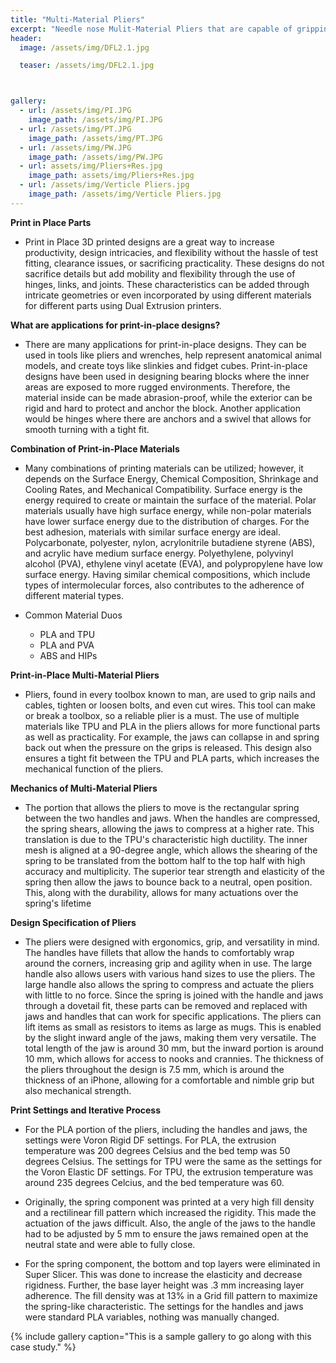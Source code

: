 ```yaml
---
title: "Multi-Material Pliers"
excerpt: "Needle nose Mulit-Material Pliers that are capable of gripping and picking up various materials."
header:
  image: /assets/img/DFL2.1.jpg

  teaser: /assets/img/DFL2.1.jpg



gallery:
  - url: /assets/img/PI.JPG
    image_path: /assets/img/PI.JPG
  - url: /assets/img/PT.JPG
    image_path: /assets/img/PT.JPG
  - url: /assets/img/PW.JPG
    image_path: /assets/img/PW.JPG
  - url: assets/img/Pliers+Res.jpg
    image_path: assets/img/Pliers+Res.jpg
  - url: /assets/img/Verticle Pliers.jpg
    image_path: /assets/img/Verticle Pliers.jpg
---
```


**Print in Place Parts** 
* Print in Place 3D printed designs are a great way to increase productivity, design intricacies, and flexibility without the hassle of test fitting, clearance issues, or sacrificing practicality. These designs do not sacrifice details but add mobility and flexibility through the use of hinges, links, and joints. These characteristics can be added through intricate geometries or even incorporated by using different materials for different parts using Dual Extrusion printers. 


**What are applications for print-in-place designs?** 
* There are many applications for print-in-place designs. They can be used in tools like pliers and wrenches, help represent anatomical animal models, and create toys like slinkies and fidget cubes. Print-in-place designs have been used in designing bearing blocks where the inner areas are exposed to more rugged environments. Therefore, the material inside can be made abrasion-proof, while the exterior can be rigid and hard to protect and anchor the block. Another application would be hinges where there are anchors and a swivel that allows for smooth turning with a tight fit.

**Combination of Print-in-Place Materials**
* Many combinations of printing materials can be utilized; however, it depends on the Surface Energy, Chemical Composition, Shrinkage and Cooling Rates, and Mechanical Compatibility. Surface energy is the energy required to create or maintain the surface of the material. Polar materials usually have high surface energy, while non-polar materials have lower surface energy due to the distribution of charges. For the best adhesion, materials with similar surface energy are ideal. Polycarbonate, polyester, nylon, acrylonitrile butadiene styrene (ABS), and acrylic have medium surface energy. Polyethylene, polyvinyl alcohol (PVA), ethylene vinyl acetate (EVA), and polypropylene have low surface energy. Having similar chemical compositions, which include types of intermolecular forces, also contributes to the adherence of different material types.

* Common Material Duos
  * PLA and TPU
  * PLA and PVA
  * ABS and HIPs

**Print-in-Place Multi-Material Pliers**
* Pliers, found in every toolbox known to man, are used to grip nails and cables, tighten or loosen bolts, and even cut wires. This tool can make or break a toolbox, so a reliable plier is a must. The use of multiple materials like TPU and PLA in the pliers allows for more functional parts as well as practicality. For example, the jaws can collapse in and spring back out when the pressure on the grips is released. This design also ensures a tight fit between the TPU and PLA parts, which increases the mechanical function of the pliers. 

**Mechanics of Multi-Material Pliers**
* The portion that allows the pliers to move is the rectangular spring between the two handles and jaws. When the handles are compressed, the spring shears, allowing the jaws to compress at a higher rate. This translation is due to the TPU's characteristic high ductility. The inner mesh is aligned at a 90-degree angle, which allows the shearing of the spring to be translated from the bottom half to the top half with high accuracy and multiplicity. The superior tear strength and elasticity of the spring then allow the jaws to bounce back to a neutral, open position. This, along with the durability, allows for many actuations over the spring's lifetime

**Design Specification of Pliers**
* The pliers were designed with ergonomics, grip, and versatility in mind. The handles have fillets that allow the hands to comfortably wrap around the corners, increasing grip and agility when in use. The large handle also allows users with various hand sizes to use the pliers. The large handle also allows the spring to compress and actuate the pliers with little to no force. Since the spring is joined with the handle and jaws through a dovetail fit, these parts can be removed and replaced with jaws and handles that can work for specific applications. The pliers can lift items as small as resistors to items as large as mugs. This is enabled by the slight inward angle of the jaws, making them very versatile. The total length of the jaw is around 30 mm, but the inward portion is around 10 mm, which allows for access to nooks and crannies. The thickness of the pliers throughout the design is 7.5 mm, which is around the thickness of an iPhone, allowing for a comfortable and nimble grip but also mechanical strength.



**Print Settings and Iterative Process**
* For the PLA portion of the pliers, including the handles and jaws, the settings were Voron Rigid DF settings. For PLA, the extrusion temperature was 200 degrees Celsius and the bed temp was 50 degrees Celsius. The settings for TPU were the same as the settings for the Voron Elastic DF settings. For TPU, the extrusion temperature was around 235 degrees Celcius, and the bed temperature was 60. 

* Originally, the spring component was printed at a very high fill density and a rectilinear fill pattern which increased the rigidity. This made the actuation of the jaws difficult. Also, the angle of the jaws to the handle had to be adjusted by 5 mm to ensure the jaws remained open at the neutral state and were able to fully close. 

* For the spring component, the bottom and top layers were eliminated in Super Slicer. This was done to increase the elasticity and decrease rigidness. Further, the base layer height was .3 mm increasing layer adherence. The fill density was at 13% in a Grid fill pattern to maximize the spring-like characteristic. The settings for the handles and jaws were standard PLA variables, nothing was manually changed. 


{% include gallery caption="This is a sample gallery to go along with this case study." %}




